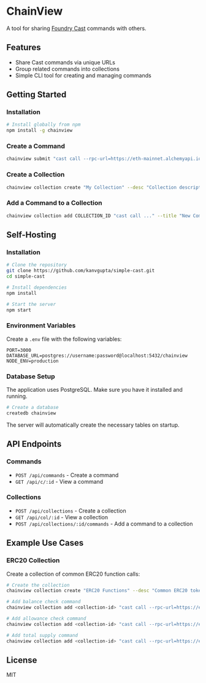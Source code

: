 # ChainView

A tool for sharing [Foundry Cast](https://book.getfoundry.sh/cast/) commands with others.

## Features

- Share Cast commands via unique URLs
- Group related commands into collections
- Simple CLI tool for creating and managing commands

## Getting Started

### Installation

```bash
# Install globally from npm
npm install -g chainview
```

### Create a Command

```bash
chainview submit "cast call --rpc-url=https://eth-mainnet.alchemyapi.io/v2/KEY 0xTOKEN 'function()' ARG" --title "My Command"
```

### Create a Collection

```bash
chainview collection create "My Collection" --desc "Collection description"
```

### Add a Command to a Collection

```bash
chainview collection add COLLECTION_ID "cast call ..." --title "New Command"
```

## Self-Hosting

### Installation

```bash
# Clone the repository
git clone https://github.com/kanvgupta/simple-cast.git
cd simple-cast

# Install dependencies
npm install

# Start the server
npm start
```

### Environment Variables

Create a `.env` file with the following variables:

```
PORT=3000
DATABASE_URL=postgres://username:password@localhost:5432/chainview
NODE_ENV=production
```

### Database Setup

The application uses PostgreSQL. Make sure you have it installed and running.

```bash
# Create a database
createdb chainview
```

The server will automatically create the necessary tables on startup.

## API Endpoints

### Commands

- `POST /api/commands` - Create a command
- `GET /api/c/:id` - View a command

### Collections

- `POST /api/collections` - Create a collection
- `GET /api/col/:id` - View a collection
- `POST /api/collections/:id/commands` - Add a command to a collection

## Example Use Cases

### ERC20 Collection

Create a collection of common ERC20 function calls:

```bash
# Create the collection
chainview collection create "ERC20 Functions" --desc "Common ERC20 token functions"

# Add balance check command
chainview collection add <collection-id> "cast call --rpc-url=https://eth-mainnet.alchemyapi.io/v2/KEY 0x6B175474E89094C44Da98b954EedeAC495271d0F 'balanceOf(address)' 0xWALLET" --title "Check DAI Balance"

# Add allowance check command
chainview collection add <collection-id> "cast call --rpc-url=https://eth-mainnet.alchemyapi.io/v2/KEY 0x6B175474E89094C44Da98b954EedeAC495271d0F 'allowance(address,address)' 0xOWNER 0xSPENDER" --title "Check DAI Allowance"

# Add total supply command
chainview collection add <collection-id> "cast call --rpc-url=https://eth-mainnet.alchemyapi.io/v2/KEY 0x6B175474E89094C44Da98b954EedeAC495271d0F 'totalSupply()'" --title "DAI Total Supply"
```

## License

MIT
